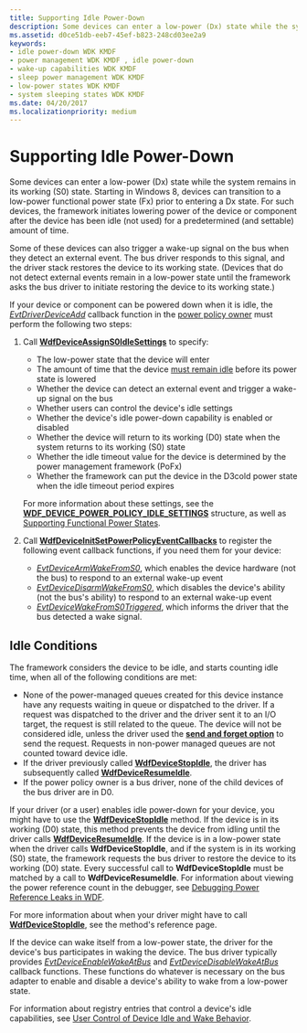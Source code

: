 ```yaml
---
title: Supporting Idle Power-Down
description: Some devices can enter a low-power (Dx) state while the system remains in its working (S0) state.
ms.assetid: d0ce51db-eeb7-45ef-b823-248cd03ee2a9
keywords:
- idle power-down WDK KMDF
- power management WDK KMDF , idle power-down
- wake-up capabilities WDK KMDF
- sleep power management WDK KMDF
- low-power states WDK KMDF
- system sleeping states WDK KMDF
ms.date: 04/20/2017
ms.localizationpriority: medium
---
```


# Supporting Idle Power-Down


Some devices can enter a low-power (Dx) state while the system remains in its working (S0) state. Starting in Windows 8, devices can transition to a low-power functional power state (Fx) prior to entering a Dx state. For such devices, the framework initiates lowering power of the device or component after the device has been idle (not used) for a predetermined (and settable) amount of time.

Some of these devices can also trigger a wake-up signal on the bus when they detect an external event. The bus driver responds to this signal, and the driver stack restores the device to its working state. (Devices that do not detect external events remain in a low-power state until the framework asks the bus driver to initiate restoring the device to its working state.)

If your device or component can be powered down when it is idle, the [*EvtDriverDeviceAdd*](/windows-hardware/drivers/ddi/wdfdriver/nc-wdfdriver-evt_wdf_driver_device_add) callback function in the [power policy owner](power-policy-ownership.md) must perform the following two steps:

1.  Call [**WdfDeviceAssignS0IdleSettings**](/windows-hardware/drivers/ddi/wdfdevice/nf-wdfdevice-wdfdeviceassigns0idlesettings) to specify:

    -   The low-power state that the device will enter
    -   The amount of time that the device [must remain idle](#idle-conditions) before its power state is lowered
    -   Whether the device can detect an external event and trigger a wake-up signal on the bus
    -   Whether users can control the device's idle settings
    -   Whether the device's idle power-down capability is enabled or disabled
    -   Whether the device will return to its working (D0) state when the system returns to its working (S0) state
    -   Whether the idle timeout value for the device is determined by the power management framework (PoFx)
    -   Whether the framework can put the device in the D3cold power state when the idle timeout period expires

    For more information about these settings, see the [**WDF\_DEVICE\_POWER\_POLICY\_IDLE\_SETTINGS**](/windows-hardware/drivers/ddi/wdfdevice/ns-wdfdevice-_wdf_device_power_policy_idle_settings) structure, as well as [Supporting Functional Power States](supporting-functional-power-states.md).

2.  Call [**WdfDeviceInitSetPowerPolicyEventCallbacks**](/windows-hardware/drivers/ddi/wdfdevice/nf-wdfdevice-wdfdeviceinitsetpowerpolicyeventcallbacks) to register the following event callback functions, if you need them for your device:
    -   [*EvtDeviceArmWakeFromS0*](/windows-hardware/drivers/ddi/wdfdevice/nc-wdfdevice-evt_wdf_device_arm_wake_from_s0), which enables the device hardware (not the bus) to respond to an external wake-up event
    -   [*EvtDeviceDisarmWakeFromS0*](/windows-hardware/drivers/ddi/wdfdevice/nc-wdfdevice-evt_wdf_device_disarm_wake_from_s0), which disables the device's ability (not the bus's ability) to respond to an external wake-up event
    -   [*EvtDeviceWakeFromS0Triggered*](/windows-hardware/drivers/ddi/wdfdevice/nc-wdfdevice-evt_wdf_device_wake_from_s0_triggered), which informs the driver that the bus detected a wake signal.


## Idle Conditions

The framework considers the device to be idle, and starts counting idle time, when all of the following conditions are met:

-   None of the power-managed queues created for this device instance have any requests waiting in queue or dispatched to the driver. If a request was dispatched to the driver and the driver sent it to an I/O target, the request is still related to the queue. The device will not be considered idle, unless the driver used the [**send and forget option**](/windows-hardware/drivers/ddi/wdfrequest/ne-wdfrequest-_wdf_request_forward_options_flags) to send the request. Requests in non-power managed queues are not counted toward device idle.
-   If the driver previously called [**WdfDeviceStopIdle**](/windows-hardware/drivers/ddi/wdfdevice/nf-wdfdevice-wdfdevicestopidle), the driver has subsequently called [**WdfDeviceResumeIdle**](/windows-hardware/drivers/ddi/wdfdevice/nf-wdfdevice-wdfdeviceresumeidle).
-   If the power policy owner is a bus driver, none of the child devices of the bus driver are in D0.

If your driver (or a user) enables idle power-down for your device, you might have to use the [**WdfDeviceStopIdle**](/windows-hardware/drivers/ddi/wdfdevice/nf-wdfdevice-wdfdevicestopidle) method. If the device is in its working (D0) state, this method prevents the device from idling until the driver calls [**WdfDeviceResumeIdle**](/windows-hardware/drivers/ddi/wdfdevice/nf-wdfdevice-wdfdeviceresumeidle). If the device is in a low-power state when the driver calls **WdfDeviceStopIdle**, and if the system is in its working (S0) state, the framework requests the bus driver to restore the device to its working (D0) state. Every successful call to **WdfDeviceStopIdle** must be matched by a call to **WdfDeviceResumeIdle**. For information about viewing the power reference count in the debugger, see [Debugging Power Reference Leaks in WDF](debugging-power-reference-leaks-in-wdf.md).

For more information about when your driver might have to call [**WdfDeviceStopIdle**](/windows-hardware/drivers/ddi/wdfdevice/nf-wdfdevice-wdfdevicestopidle), see the method's reference page.

If the device can wake itself from a low-power state, the driver for the device's bus participates in waking the device. The bus driver typically provides [*EvtDeviceEnableWakeAtBus*](/windows-hardware/drivers/ddi/wdfpdo/nc-wdfpdo-evt_wdf_device_enable_wake_at_bus) and [*EvtDeviceDisableWakeAtBus*](/windows-hardware/drivers/ddi/wdfpdo/nc-wdfpdo-evt_wdf_device_disable_wake_at_bus) callback functions. These functions do whatever is necessary on the bus adapter to enable and disable a device's ability to wake from a low-power state.

For information about registry entries that control a device's idle capabilities, see [User Control of Device Idle and Wake Behavior](user-control-of-device-idle-and-wake-behavior.md).

 

